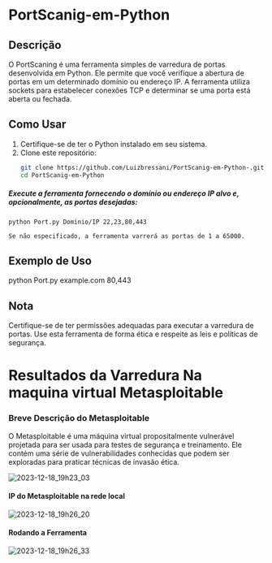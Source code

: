 # PortScanig-em-Python

## Descrição
O PortScaning é uma ferramenta simples de varredura de portas desenvolvida em Python. Ele permite que você verifique a abertura de portas em um determinado domínio ou endereço IP. A ferramenta utiliza sockets para estabelecer conexões TCP e determinar se uma porta está aberta ou fechada.

## Como Usar
1. Certifique-se de ter o Python instalado em seu sistema.
2. Clone este repositório:
   ```bash
   git clone https://github.com/Luizbressani/PortScanig-em-Python-.git
   cd PortScanig-em-Python
#####   Execute a ferramenta fornecendo o domínio ou endereço IP alvo e, opcionalmente, as portas desejadas:
    python Port.py Dominio/IP 22,23,80,443

    Se não especificado, a ferramenta varrerá as portas de 1 a 65000.

## Exemplo de Uso
python Port.py example.com 80,443

## Nota
  Certifique-se de ter permissões adequadas para executar a varredura de portas.
  Use esta ferramenta de forma ética e respeite as leis e políticas de segurança.

# Resultados da Varredura Na maquina virtual Metasploitable
  ### Breve Descrição do Metasploitable
  O Metasploitable é uma máquina virtual propositalmente vulnerável projetada para ser usada para testes de segurança e treinamento. Ele contém uma série de vulnerabilidades conhecidas que podem ser exploradas para praticar técnicas de invasão ética.
 
  ![2023-12-18_19h23_03](https://github.com/Luizbressani/PortScanig-em-Python-/assets/91733688/83c27347-78d2-406d-8d66-e7f78cc3823b)

  #### IP do Metasploitable na rede local

  ![2023-12-18_19h26_20](https://github.com/Luizbressani/PortScanig-em-Python-/assets/91733688/7c78995f-d782-47f4-805a-b8ad632f1ff1)

  #### Rodando a Ferramenta 
  ![2023-12-18_19h26_33](https://github.com/Luizbressani/PortScanig-em-Python-/assets/91733688/0d76b76a-fbc1-4a44-8041-e5c2f9cb884f)



